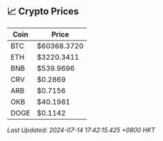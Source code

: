 ## 📈 Crypto Prices

| Coin | Price |
| ---- | ----- |
| BTC | $60368.3720 |
| ETH | $3220.3411 |
| BNB | $539.9696 |
| CRV | $0.2869 |
| ARB | $0.7156 |
| OKB | $40.1981 |
| DOGE | $0.1142 |

_Last Updated: 2024-07-14 17:42:15.425 +0800 HKT_